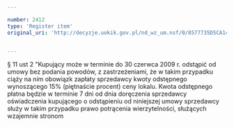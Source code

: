 ```yaml
---

number: 2412
type: 'Register item'
original_uri: 'http://decyzje.uokik.gov.pl/nd_wz_um.nsf/0/8577735D5CA14670C12578C40037BBE9?OpenDocument'


---
```


§ 11 ust 2 "Kupujący może w terminie do 30 czerwca 2009 r. odstąpić od umowy bez podania powodów, z zastrzeżeniami, że w takim przypadku ciąży na nim obowiązk zapłaty sprzedawcy kwoty odstępnego wynoszącego 15% (piętnaście procent) ceny lokalu. Kwota odstępnego płatna będzie w terminie 7 dni od dnia doręczenia sprzedawcy oświadczenia kupującego o odstąpieniu od niniejszej umowy sprzedawcy służy w takim przypadku prawo potrącenia wierzytelności, służących wzajemnie stronom

